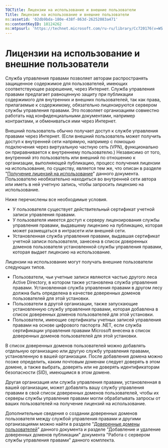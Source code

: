 ```yaml
---
TOCTitle: Лицензии на использование и внешние пользователи
Title: Лицензии на использование и внешние пользователи
ms:assetid: '02db9bda-180e-438f-863d-26252083a471'
ms:contentKeyID: 18124262
ms:mtpsurl: 'https://technet.microsoft.com/ru-ru/library/Cc720176(v=WS.10)'
---
```


Лицензии на использование и внешние пользователи
================================================

Служба управления правами позволяет авторам распространять защищенное содержимое для пользователей, имеющих соответствующее разрешение, через Интернет. Служба управления правами предлагает равноценную защиту при публикации содержимого для внутренних и внешних пользователей, так как права, прилагаемые к содержимому, обязательно лицензируются сервером службы управления правами. Это позволяет организациям совместно работать над конфиденциальными документами, например контрактами, и обмениваться ими через Интернет.

Внешний пользователь обычно получает доступ к службе управления правами через Интернет. (Если внешний пользователь может получить доступ к внутренней сети напрямую, например с помощью подключения через виртуальную частную сеть (VPN), функционально он приравнивается к внутреннему пользователю.) Независимо от того, внутренний это пользователь или внешний по отношению к организации, выполняющей публикацию, процесс получения лицензии на использование, по существу, является тем же, что описан в разделе "[Получение лицензий на использование](https://technet.microsoft.com/0b6cde34-418a-4dee-9d27-b65b93b535ac)" данного документа. Пользователю необязательно находиться во внутренней сети автора или иметь в ней учетную запись, чтобы запросить лицензию на использование.

Ниже перечислены все необходимые условия.

-   У пользователя существует действительный сертификат учетной записи управления правами.
-   У пользователя имеется доступ к серверу лицензирования службы управления правами, выдавшему лицензию на публикацию, которая может размещаться в интрасети или внешней сети.
-   Установленная служба управления правами, выдавшая сертификат учетной записи пользователя, занесена в список доверенных доменов пользователя установленной службы управления правами, которая выдает лицензию на использование.

Лицензии на использование могут получать внешние пользователи следующих типов.

-   Пользователи, чьи учетные записи являются частью другого леса Active Directory, в котором также установлена служба управления правами. Установленная служба управления правами в другом лесу должна быть определена в качестве доверенных доменов пользователей для этой установки.
-   Пользователи в другой организации, также запускающие установленную службу управления правами, которая добавлена в список доверенных доменов пользователей для этой установки.
-   Пользователи, имеющие сертификаты учетных записей управления правами на основе цифрового паспорта .NET, если служба сертификации управления правами Microsoft внесена в список доверенных доменов пользователей для этой установки.

В список доверенных доменов пользователей можно добавлять отдельную организацию или другую службу управления правами, установленную в вашей организации. После добавления домена можно позже определить, каким почтовым доменам следует доверять в этом домене, а также выбрать, доверять или не доверять идентификаторам безопасности (SID), имеющимся в этом домене.

Другая организация или служба управления правами, установленная в вашей организации, может добавлять вашу службу управления правами в свой список доверенных доменов пользователей, чтобы их серверы службы управления правами могли обрабатывать запросы от ваших пользователей на получение лицензий на использование.

Дополнительные сведения о создании доверенных доменов пользователя между службой управления правами и другими организациями можно найти в разделе "[Доверенные домены пользователей](https://technet.microsoft.com/a09b883f-f455-4c46-a4fd-d37b689e1d24)" данного документа и разделе "Добавление и удаление доверенных доменов публикации" документа "Работа с сервером службы управления правами" данного комплекта.
